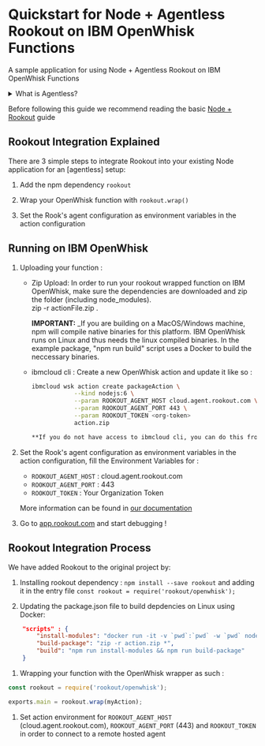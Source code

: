 # Quickstart for Node + Agentless Rookout on IBM OpenWhisk Functions

A sample application for using Node + Agentless Rookout on IBM OpenWhisk Functions
<details>
<summary>What is Agentless?</summary>
<p>
Instead of having to install your own Agent own the machine you are running the code from,
you can use one of our hosted Agents and just tell the Rook to connect to it.<br/>
For more information you can see <a href="https://docs.rookout.com/docs/installation-agent-remote.html">our documentation</a>
</p>
</details>


Before following this guide we recommend reading the basic [Node + Rookout] guide


## Rookout Integration Explained

There are 3 simple steps to integrate Rookout into your existing Node application for an [agentless] setup:

1. Add the npm dependency `rookout`

1. Wrap your OpenWhisk function with `rookout.wrap()`

1. Set the Rook's agent configuration as environment variables in the action configuration


## Running on IBM OpenWhisk

1. Uploading your function : 
    - Zip Upload: In order to run your rookout wrapped function on IBM OpenWhisk, make sure the dependencies are downloaded and zip
    the folder (including node_modules).  
    zip -r actionFile.zip .
    
        **IMPORTANT:** _If you are building on a MacOS/Windows machine, npm will compile native binaries for this platform. IBM OpenWhisk runs on Linux and thus needs the linux compiled binaries. In the example package, "npm run build" script uses a Docker to build the neccessary binaries.

    - ibmcloud cli : Create a new OpenWhisk action and update it like so :
        ```bash
        ibmcloud wsk action create packageAction \
                    --kind nodejs:6 \
                    --param ROOKOUT_AGENT_HOST cloud.agent.rookout.com \
                    --param ROOKOUT_AGENT_PORT 443 \
                    --param ROOKOUT_TOKEN <org-token>
                    action.zip 

        **If you do not have access to ibmcloud cli, you can do this from the [IBM console](https://console.bluemix.net/openwhisk/actions) and follow the [IBM Documentation](https://console.bluemix.net/docs/openwhisk/openwhisk_actions.html#creating-and-invoking-javascript-actions)**

1. Set the Rook's agent configuration as environment variables in the action configuration, fill the Environment Variables for :
    - `ROOKOUT_AGENT_HOST` : cloud.agent.rookout.com
    - `ROOKOUT_AGENT_PORT` : 443
    - `ROOKOUT_TOKEN` : Your Organization Token
    
    More information can be found in [our documentation](https://docs.rookout.com/docs/installation-agent-remote.html)

1. Go to [app.rookout.com](https://app.rookout.com) and start debugging !


## Rookout Integration Process

We have added Rookout to the original project by:
1. Installing rookout dependency : `npm install --save rookout` and adding it in the entry file `const rookout = require('rookout/openwhisk');`

1. Updating the package.json file to build depdencies on Linux using Docker:
```json
    "scripts" : {
        "install-modules": "docker run -it -v `pwd`:`pwd` -w `pwd` node:6 npm install",
        "build-package": "zip -r action.zip *",
        "build": "npm run install-modules && npm run build-package"
    }
```

1. Wrapping your function with the OpenWhisk wrapper as such :  
```javascript
const rookout = require('rookout/openwhisk');

exports.main = rookout.wrap(myAction);
```
    
1. Set action environment for `ROOKOUT_AGENT_HOST` (cloud.agent.rookout.com), `ROOKOUT_AGENT_PORT` (443) and `ROOKOUT_TOKEN` in order to connect to a remote hosted agent
    

[Node + Rookout]: https://docs.rookout.com/docs/installation-node.html
